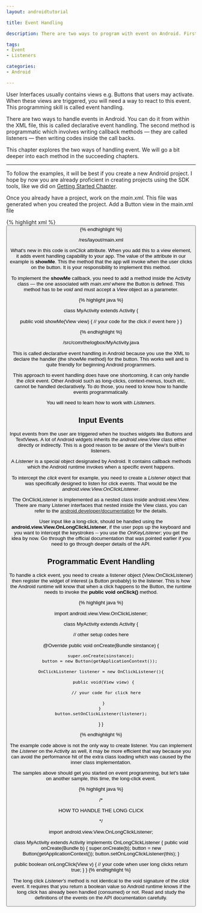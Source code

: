```yaml
---
layout: androidtutorial

title: Event Handling

description: There are two ways to program with event on Android. First is via the XML, the declative way. The declarative way has a limitation, a very serious limitation, you can only do the click event and nothing more. The other way, is the programmatic way --- this can handle anything. You need to be very comfortable working with interfaces and callbacks to use this.

tags:
- Event
- Listeners

categories:
- Android

---
```


User Interfaces usually contains views e.g. Buttons that users may activate. When these views are triggered, you will need a way to react to this event. This programming skill is called event handling.

There are two ways to handle events in Android. You can do it from within the XML file, this is called declarative event handling. The second method is programmatic which involves writing callback methods &mdash; they are called listeners &mdash; then writing codes inside the call backs. 

This chapter explores the two ways of handling event. We will go a bit deeper into each method in the succeeding chapters.

***

To follow the examples, it will be best if you create a new Android project. I hope by now you are already proficient in creating projects using the SDK tools, like we did on [Getting Started Chapter](/android-getting-started).

Once you already have a project, work on the *main.xml*. This file was generated when you created the project. Add a Button view in the main.xml file 

{% highlight xml %}
<Button
  android:layout_width="fill_parent"
  android:layout_height="fill_parent"
  android:text="Click me okay"
  android:onClick="showMe"
/>
{% endhighlight %}
<div id='lst'>/res/layout/main.xml</div>

What's new in this code is *onClick* attribute. When you add this to a view element, it adds event handling capability to your app. The value of the attribute in our example is **showMe**. This the method that the app will invoke when the user clicks on the button. It is your responsibility to implement this method.

To implement the **showMe** callback, you need to add a method inside the Activity class &mdash; the one associated with *main.xml* where the Button is defined. This method has to be *void* and must accept a *View* object as a parameter.

{% highlight java %}

class MyActivity extends Activity {
  
  public void showMe(View view) {
    // your code for the click
    // event here
  }
}

{% endhighlight %}
<div id='lst'>/src/com/thelogbox/MyActivity.java</div>

This is called *declarative* event handling in Android because you use the XML to declare the handler (the showMe method) for the button. This works well and is quite friendly for beginning Android programmers. 

This approach to event handling does have one shortcoming, it can only handle the *click* event. Other Android such as long-clicks, context-menus, touch etc, cannot be handled declaratively. To do those, you need to know how to handle events programmatically.

You will need to learn how to work with *Listeners*. 

## Input Events

Input events from the user are triggered when he touches widgets like Buttons and TextViews. A lot of Android widgets inherits the *android.view.View* class either directly or indirectly. This is a good reason to be aware of the View's built-in listeners.

A *Listener* is a special object designated by Android. It contains callback methods which the Android runtime invokes when a specific event happens. 

To intercept the *click* event for example, you need to create a *Listener* object that was specifically designed to listen for click events. That would be the *android.view.View.OnClickListener*. 

The OnClickListener is implemented as a nested class inside android.view.View. There are many Listener interfaces that nested inside the View class, you can refer to the [android.developer/documentation](http://developer.android.com/reference/android/view/package-summary.html) for the details. 

User input like a long-click, should be handled using the **android.view.View.OnLongClickListener**, if the user pops up the keyboard and you want to intercept the keystrokes -- you use the  *OnKeyListener*; you get the idea by now. Go through the official documentation that was pointed earlier if you need to go through deeper details of the API. 

## Programmatic Event Handling

To handle a click event, you need to create a listener object (View.OnClickListener) then register the widget of interest (a Button probably) to the listener. This is how the Android runtime will know that when a click happens to the Button, the runtime needs to invoke  the **public void onClick()** method.

{% highlight java %}

import android.view.View.OnClickListener;

class MyActivity extends Activity {

  // other setup codes here 

  @Override
  public void onCreate(Bundle sinstance) {
    
    super.onCreate(sinstance);
    button = new Button(getApplicationContext()); 
  
    OnClickListener listener = new OnClickListener(){
  
      public void(View view) {
        
        // your code for click here
  
      }
    } 
    button.setOnClickListener(listener);
  }
}

{% endhighlight %}

The example code above is not the only way to create listener. You can implement the *Listener* on the Activity as well, it may be more efficient that way because you can avoid the performance hit of the extra class loading which was caused by the inner class implementation.

The samples above should get you started on event programming, but let's take on another sample, this time, the long-click event.

{% highlight java %}

/*

HOW TO HANDLE THE LONG CLICK

*/

import android.view.View.OnLongClickListener;

class MyActivity extends Activity implements OnLongClickListener {
  public void onCreate(Bundle b) {
    super.onCreate(b);
    button = new Button(getApplicationContext());
    button.setOnLongClickListener(this);
  }

  public boolean onLongClick(View v) {
    // your code when user long clicks
    return true;
  }
}
{% endhighlight %}

The long click *Listener's* method is not identical to the void signature of the *click* event. It requires that you return a boolean value so Android runtime knows if the long click has already been handled (consumed) or not. Read and study the definitions of the events on the API documentation carefully. 
 



